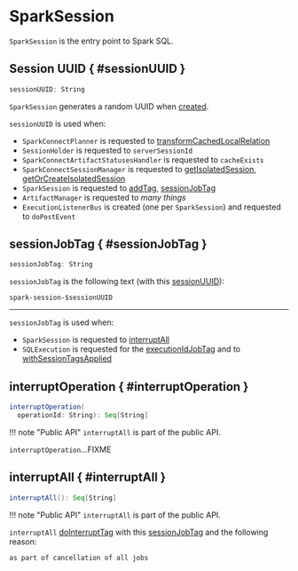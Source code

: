 # SparkSession

`SparkSession` is the entry point to Spark SQL.

## Session UUID { #sessionUUID }

```scala
sessionUUID: String
```

`SparkSession` generates a random UUID when [created](#creating-instance).

`sessionUUID` is used when:

* `SparkConnectPlanner` is requested to [transformCachedLocalRelation](./server/SparkConnectPlanner.md#transformCachedLocalRelation)
* `SessionHolder` is requested to `serverSessionId`
* `SparkConnectArtifactStatusesHandler` is requested to `cacheExists`
* `SparkConnectSessionManager` is requested to [getIsolatedSession](./server/SparkConnectSessionManager.md#getIsolatedSession), [getOrCreateIsolatedSession](./server/SparkConnectSessionManager.md#getOrCreateIsolatedSession)
* `SparkSession` is requested to [addTag](#addTag), [sessionJobTag](#sessionJobTag)
* `ArtifactManager` is requested to _many things_
* `ExecutionListenerBus` is created (one per `SparkSession`) and requested to `doPostEvent`

## sessionJobTag { #sessionJobTag }

```scala
sessionJobTag: String
```

`sessionJobTag` is the following text (with this [sessionUUID](#sessionUUID)):

```text
spark-session-$sessionUUID
```

---

`sessionJobTag` is used when:

* `SparkSession` is requested to [interruptAll](#interruptAll)
* `SQLExecution` is requested for the [executionIdJobTag](SQLExecution.md#executionIdJobTag) and to [withSessionTagsApplied](SQLExecution.md#withSessionTagsApplied)

## interruptOperation { #interruptOperation }

```scala
interruptOperation(
  operationId: String): Seq[String]
```

!!! note "Public API"
    `interruptAll` is part of the public API.

`interruptOperation`...FIXME

## interruptAll { #interruptAll }

```scala
interruptAll(): Seq[String]
```

!!! note "Public API"
    `interruptAll` is part of the public API.

`interruptAll` [doInterruptTag](#doInterruptTag) with this [sessionJobTag](#sessionJobTag) and the following reason:

```text
as part of cancellation of all jobs
```

